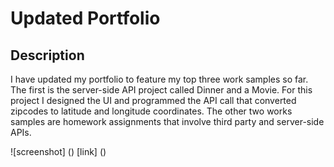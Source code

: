 
# Updated Portfolio

## Description   

I have updated my portfolio to feature my top three work samples so far. The first is the server-side API project called Dinner and a Movie.  For this project I designed the UI and programmed the API call that converted zipcodes to latitude and longitude coordinates.  The other two works samples are homework assignments that involve third party and server-side APIs.    

![screenshot] ()
[link] ()

